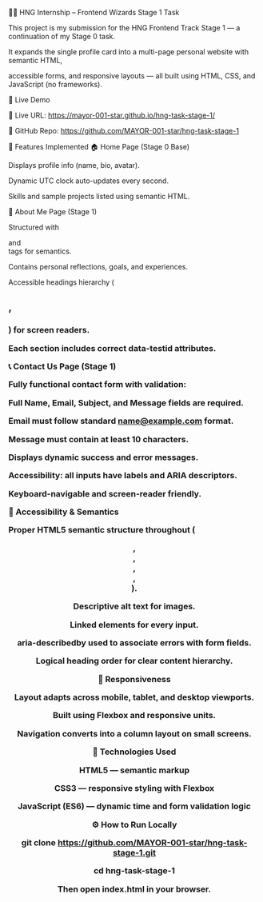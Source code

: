 🧑‍💻 HNG Internship – Frontend Wizards Stage 1 Task

This project is my submission for the HNG Frontend Track Stage 1 — a continuation of my Stage 0 task.

It expands the single profile card into a multi-page personal website with semantic HTML,

accessible forms, and responsive layouts — all built using HTML, CSS, and JavaScript (no frameworks).

🚀 Live Demo

🔗 Live URL: https://mayor-001-star.github.io/hng-task-stage-1/

🔗 GitHub Repo: https://github.com/MAYOR-001-star/hng-task-stage-1

🧩 Features Implemented
🏠 Home Page (Stage 0 Base)

Displays profile info (name, bio, avatar).

Dynamic UTC clock auto-updates every second.

Skills and sample projects listed using semantic HTML.

📘 About Me Page (Stage 1)

Structured with <main> and <section> tags for semantics.

Contains personal reflections, goals, and experiences.

Accessible headings hierarchy (<h2>, <h3>) for screen readers.

Each section includes correct data-testid attributes.

📞 Contact Us Page (Stage 1)

Fully functional contact form with validation:

Full Name, Email, Subject, and Message fields are required.

Email must follow standard name@example.com format.

Message must contain at least 10 characters.

Displays dynamic success and error messages.

Accessibility: all inputs have labels and ARIA descriptors.

Keyboard-navigable and screen-reader friendly.

🧠 Accessibility & Semantics

Proper HTML5 semantic structure throughout (<header>, <nav>, <main>, <section>, <footer>).

Descriptive alt text for images.

Linked <label> elements for every input.

aria-describedby used to associate errors with form fields.

Logical heading order for clear content hierarchy.

📱 Responsiveness

Layout adapts across mobile, tablet, and desktop viewports.

Built using Flexbox and responsive units.

Navigation converts into a column layout on small screens.

🧰 Technologies Used

HTML5 — semantic markup

CSS3 — responsive styling with Flexbox

JavaScript (ES6) — dynamic time and form validation logic

⚙️ How to Run Locally

git clone https://github.com/MAYOR-001-star/hng-task-stage-1.git

cd hng-task-stage-1


Then open index.html in your browser.